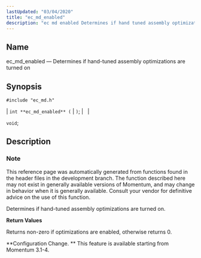 ```yaml
---
lastUpdated: "03/04/2020"
title: "ec_md_enabled"
description: "ec md enabled Determines if hand tuned assembly optimizations are turned on int ec md enabled void This reference page was automatically generated from functions found in the header files in the development branch The function described here may not exist in generally available versions of Momentum and may change..."
---
```


<a name="apis.ec_md_enabled"></a> 
## Name

ec_md_enabled — Determines if hand-tuned assembly optimizations are turned on

## Synopsis

`#include "ec_md.h"`

| `int **ec_md_enabled** (` | `)`; |   |

`void`;<a name="idp57492544"></a> 
## Description

### Note

This reference page was automatically generated from functions found in the header files in the development branch. The function described here may not exist in generally available versions of Momentum, and may change in behavior when it is generally available. Consult your vendor for definitive advice on the use of this function.

Determines if hand-tuned assembly optimizations are turned on.

**<a name="idp57495440"></a> Return Values**

Returns non-zero if optimizations are enabled, otherwise returns 0.

**Configuration Change. ** This feature is available starting from Momentum 3.1-4.